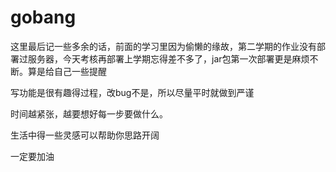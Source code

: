 # gobang

这里最后记一些多余的话，前面的学习里因为偷懒的缘故，第二学期的作业没有部署过服务器，今天考核再部署上学期忘得差不多了，jar包第一次部署更是麻烦不断。算是给自己一些提醒

写功能是很有趣得过程，改bug不是，所以尽量平时就做到严谨

时间越紧张，越要想好每一步要做什么。

生活中得一些灵感可以帮助你思路开阔

一定要加油
